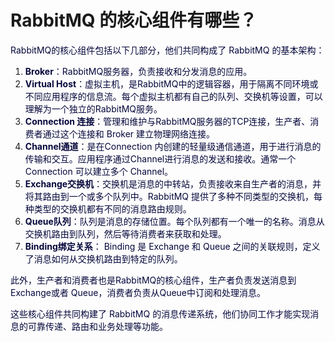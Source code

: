 # RabbitMQ 的核心组件有哪些？

<font style="color:rgb(5, 7, 59);">RabbitMQ的核心组件包括以下几部分，他们共同构成了 RabbitMQ 的基本架构：</font>

1. **<font style="color:rgb(5, 7, 59);">Broker</font>**<font style="color:rgb(5, 7, 59);">：RabbitMQ服务器，负责接收和分发消息的应用。</font>
2. **<font style="color:rgb(5, 7, 59);">Virtual Host</font>**<font style="color:rgb(5, 7, 59);">：虚拟主机，是RabbitMQ中的逻辑容器，用于隔离不同环境或不同应用程序的信息流。每个虚拟主机都有自己的队列、交换机等设置，可以理解为一个独立的RabbitMQ服务。</font>
3. **<font style="color:rgb(5, 7, 59);">Connection 连接</font>**<font style="color:rgb(5, 7, 59);">：管理和维护与RabbitMQ服务器的TCP连接，生产者、消费者通过这个连接和 Broker 建立物理网络连接。</font>
4. **<font style="color:rgb(5, 7, 59);">Channel通道</font>**<font style="color:rgb(5, 7, 59);">：是在Connection 内创建的轻量级通信通道，用于进行消息的传输和交互。应用程序通过Channel进行消息的发送和接收。通常一个 Connection 可以建立多个 Channel。</font>
5. **<font style="color:rgb(5, 7, 59);">Exchange交换机</font>**<font style="color:rgb(5, 7, 59);">：交换机是消息的中转站，负责接收来自生产者的消息，并将其路由到一个或多个队列中。RabbitMQ 提供了多种不同类型的交换机，每种类型的交换机都有不同的消息路由规则。</font>
6. **<font style="color:rgb(5, 7, 59);">Queue队列</font>**<font style="color:rgb(5, 7, 59);">：队列是消息的存储位置。每个队列都有一个唯一的名称。消息从交换机路由到队列，然后等待消费者来获取和处理。</font>
7. **<font style="color:rgb(5, 7, 59);">Binding绑定关系</font>**<font style="color:rgb(5, 7, 59);">： Binding 是 Exchange 和 Queue 之间的关联规则，定义了消息如何从交换机路由到特定的队列。</font>

<font style="color:rgb(5, 7, 59);">此外，生产者和消费者也是RabbitMQ的核心组件，生产者负责发送消息到Exchange或者 Queue，消费者负责从Queue中订阅和处理消息。</font>

<font style="color:rgb(5, 7, 59);">这些核心组件共同构建了 RabbitMQ 的消息传递系统，他们协同工作才能实现消息的可靠传递、路由和业务处理等功能。</font>
